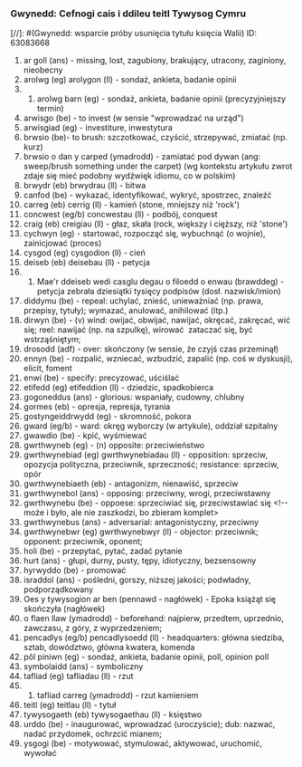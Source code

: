 ### Gwynedd: Cefnogi cais i ddileu teitl Tywysog Cymru
[//]: #(Gwynedd: wsparcie próby usunięcia tytułu księcia Walii)
ID: 63083668

1. ar goll (ans) - missing, lost, zagubiony, brakujący, utracony, zaginiony, nieobecny
1. arolwg (eg) arolygon (ll) - sondaż, ankieta, badanie opinii
1. 1. arolwg barn (eg) - sondaż, ankieta, badanie opinii (precyzyjniejszy termin) 
1. arwisgo (be) - to invest (w sensie "wprowadzać na urząd")
1. arwisgiad (eg) - investiture, inwestytura
1. brwsio (be)- to brush: szczotkować, czyścić, strzepywać, zmiatać (np. kurz)
1. brwsio o dan y carped (ymadrodd) - zamiatać pod dywan (ang: sweep/brush something under the carpet) (wg kontekstu artykułu zwrot zdaje się mieć podobny wydźwięk idiomu, co w polskim)
1. brwydr (eb) brwydrau (ll) - bitwa
1. canfod (be) - wykazać, identyfikować, wykryć, spostrzec, znaleźć
1. carreg (eb) cerrig (ll) - kamień (stone, mniejszy niż 'rock')
1. concwest (eg/b) concwestau (ll) - podbój, conquest
1. craig (eb) creigiau (ll) - głaz, skała (rock, większy i cięższy, niż 'stone')
1. cychwyn (eg) - startować, rozpocząć się, wybuchnąć (o wojnie), zainicjować (proces)
1. cysgod (eg) cysgodion (ll) - cień
1. deiseb (eb) deisebau (ll) - petycja
1. 1. Mae'r ddeiseb wedi casglu degau o filoedd o enwau (brawddeg) - petycja zebrała dziesiątki tysięcy podpisów (dosł. nazwisk/imion)
1. diddymu (be) - repeal: uchylać, znieść, unieważniać (np. prawa, przepisy, tytuły); wymazać, anulować, anihilować (itp.)
1. dirwyn (be) - (v) wind: owijać, obwijać, nawijać, okręcać, zakręcać, wić się; reel: nawijać (np. na szpulkę), wirować  zataczać się, być wstrząśniętym;
1. drosodd (adf) - over: skończony (w sensie, że czyjś czas przeminął)
1. ennyn (be) - rozpalić, wzniecać, wzbudzić, zapalić (np. coś w dyskusji), elicit, foment
1. enwi (be) - specify: precyzować, uściślać
1. etifedd (eg) etifeddion (ll) - dziedzic, spadkobierca
1. gogoneddus (ans) - glorious: wspaniały, cudowny, chlubny
1. gormes (eb) - opresja, represja, tyrania
1. gostyngeiddrwydd (eg) - skromność, pokora
1. gward (eg/b) - ward: okręg wyborczy (w artykule), oddział szpitalny
1. gwawdio (be) - kpić, wyśmiewać
1. gwrthwyneb (eg) - (n) opposite: przeciwieństwo
1. gwrthwynebiad (eg) gwrthwynebiadau (ll) - opposition: sprzeciw, opozycja polityczna, przeciwnik, sprzeczność; resistance: sprzeciw, opór
1. gwrthwynebiaeth (eb) - antagonizm, nienawiść, sprzeciw
1. gwrthwynebol (ans) - opposing: przeciwny, wrogi, przeciwstawny 
1. gwrthwynebu (be) - oppoese: sprzeciwiać się, przeciwstawiać się <!-- może i było, ale nie zaszkodzi, bo zbieram komplet>
1. gwrthwynebus (ans) - adversarial: antagonistyczny, przeciwny
1. gwrthwynebwr (eg) gwrthwynebwyr (ll) - objector: przeciwnik; opponent: przeciwnik, oponent;
1. holi (be) - przepytać, pytać, zadać pytanie
1. hurt (ans) - głupi, durny, pusty, tępy, idiotyczny, bezsensowny
1. hyrwyddo (be) - promować
1. israddol (ans) - pośledni, gorszy, niższej jakości; podwładny, podporządkowany
1. Oes y tywysogion ar ben (pennawd - nagłówek) - Epoka książąt się skończyła (nagłówek)
1. o flaen llaw (ymadrodd) - beforehand: najpierw, przedtem, uprzednio, zawczasu, z góry, z wyprzedzeniem;
1. pencadlys (eg/b) pencadlysoedd (ll) - headquarters: główna siedziba, sztab, dowództwo, główna kwatera, komenda
1. pôl piniwn (eg) - sondaż, ankieta, badanie opinii, poll, opinion poll
1. symbolaidd (ans) - symboliczny
1. tafliad (eg) tafliadau (ll) - rzut
1. 1. tafliad carreg (ymadrodd) - rzut kamieniem
1. teitl (eg) teitlau (ll) - tytuł
1. tywysogaeth (eb) tywysogaethau (ll) - księstwo
1. urddo (be) - inaugurować, wprowadzać (uroczyście); dub: nazwać, nadać przydomek, ochrzcić mianem; 
1. ysgogi (be) - motywować, stymulować, aktywować, uruchomić, wywołać